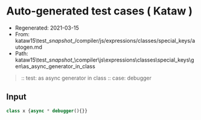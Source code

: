 # Auto-generated test cases ( Kataw )
- Regenerated: 2021-03-15
- From: kataw15\test\__snapshot__/compiler/js/expressions/classes/special_keys/autogen.md
- Path: kataw15\test\__snapshot__\compiler\js\expressions\classes\special_keys\gen\as_async_generator_in_class
> :: test: as async generator in class
> :: case: debugger
## Input

`````js
class x {async * debugger(){}}
`````
